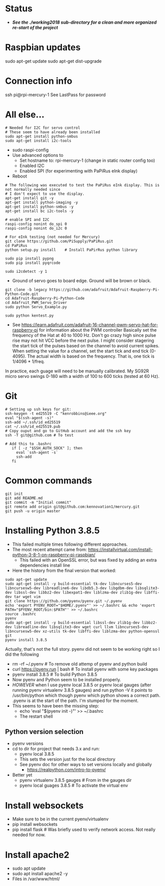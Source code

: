 # Status
- ***See the ./working2018 sub-directory for a clean and more organized re-start of the project***

# Raspbian updates
sudo apt-get update
sudo apt-get dist-upgrade

# Connection info
ssh pi@rpi-mercury-1
See LastPass for password

# All else...
```
# Needed for I2C for servo control
# These seem to have already been installed
sudo apt-get install python-smbus 
sudo apt-get install i2c-tools
```

* sudo raspi-config 
* Use advanced options to
  * Set hostname to: rpi-mercury-1 (change in static router config too)
  * Enabled I2C
  * Enabled SPI (for experimenting with PaPiRus eInk display)
* Reboot

```
# The following was executed to test the PaPiRus eInk display. This is not normally needed since
# I don't expect to use the display.
apt-get install git -y
apt-get install python-imaging -y
apt-get install python-smbus -y
apt-get install bc i2c-tools -y

# enable SPI and I2C
raspi-config nonint do_spi 0
raspi-config nonint do_i2c 0

# For eInk testing (not needed for Mercury)
git clone https://github.com/PiSupply/PaPiRus.git
cd PaPiRus
python setup.py install    # Install PaPirRus python library

sudo pip install pypng
sudo pip install pyqrcode
```

```
sudo i2cdetect -y 1
```

* Ground of servo goes to board edge. Ground will be brown or black.

```
git clone -b legacy https://github.com/adafruit/Adafruit-Raspberry-Pi-Python-Code.git
cd Adafruit-Raspberry-Pi-Python-Code
cd Adafruit_PWM_Servo_Driver
sudo python Servo_Example.py

sudo python kentest.py
```

* See https://learn.adafruit.com/adafruit-16-channel-pwm-servo-hat-for-raspberry-pi for information about the PWM controller
Basically set the frequency of the Hat at 40 to 1000 Hz. Don't go crazy high since pulse rise may not hit VCC before the next pulse.
I might consider stagering the start tick of the pulses based on the channel to avoid current spikes.
When setting the value for a channel, set the start tick and end tick (0-4095). The actual width is based on the frequency. 
That is, one tick is 1/4096 * 1/freq.

In practice, each guage will need to be manually calibrated. My SG92R micro servo swings 0-180 with a width of 100 to 600 ticks 
(tested at 60 Hz).

# Git
```
# Setting up ssh keys for git:
ssh-keygen -t ed25519 -C "kenrobbins@ieee.org"
eval "$(ssh-agent -s)"
ssh-add ~/.ssh/id_ed25519
cat ~/.ssh/id_ed25519.pub
# Copy ouput and go to GitHub account and add the ssh key
ssh -T git@github.com # To test

# Add this to .bashrc
   if [ -z "$SSH_AUTH_SOCK" ]; then
     eval `ssh-agent -s`
     ssh-add
   fi
```

# Common commands
```
git init
git add README.md 
git commit -m "Initial commit"
git remote add origin git@github.com:kennovation1/mercury.git
git push -u origin master
```

# Installing Python 3.8.5
- This failed multiple times following different approaches.
- The most recent attempt came from: https://installvirtual.com/install-python-3-8-1-on-raspberry-pi-raspbian/
  - This failed with an OpenSSL error, but was fixed by adding an extra dependencies install line
- Here the history from the final version that worked:
```
sudo apt-get update
sudo apt-get install -y build-essential tk-dev libncurses5-dev libncursesw5-dev libreadline6-dev libdb5.3-dev libgdbm-dev libsqlite3-dev libssl-dev libbz2-dev libexpat1-dev liblzma-dev zlib1g-dev libffi-dev tar wget vim
git clone https://github.com/pyenv/pyenv.git ~/.pyenv
echo 'export PYENV_ROOT="$HOME/.pyenv"' >> ~/.bashrc && echo 'export PATH="$PYENV_ROOT/bin:$PATH"' >> ~/.bashrc
source .bashrc 
pyenv
sudo apt-get install -y build-essential libssl-dev zlib1g-dev libbz2-dev libreadline-dev libsqlite3-dev wget curl llvm libncurses5-dev libncursesw5-dev xz-utils tk-dev libffi-dev liblzma-dev python-openssl git
pyenv install 3.8.5
```

Actually, that's not the full story. pyenv did not seem to be working right so I did the following
- rm -rf ~/.pyenv  # To remove old attemp of pyenv and python build
- curl https://pyenv.run | bash  # To install pyenv with some key packages
- pyenv install 3.8.5  # To build Python 3.8.5
- Now pyenv and Python seem to be installed properly.
- *HOWEVER* when I use pyenv local 3.8.5 or pyenv local gauges (after running pyenv virtualenv 3.8.5 gauges)
  and run python -V it points to /usr/bin/python which though pyenv which python shows a correct path.
  .pyenv is at the start of the path. I'm stumped for the moment.
- This seems to have been the missing step:
  - echo 'eval "$(pyenv init -)"' >> ~/.bashrc
  - The restart shell

## Python version selection
- pyenv versions
- cd to dir for project that needs 3.x and run:
  - pyenv local 3.8.5
  - This sets the version just for the local directory
  - See pyenv doc for other ways to set versions locally and globally
    - https://realpython.com/intro-to-pyenv/
- Better yet
  - pyenv virtualenv 3.8.5 gauges  # From in the gauges dir
  - pyenv local guages 3.8.5  # To activate the virtual env

# Install websockets
- Make sure to be in the current pyenv/virtualenv
- pip install websockets
- pip install flask  # Was briefly used to verify network access. Not really needed for now.

# Install apache2
- sudo apt update
- sudo apt install apache2 -y
- Files in /var/www/html/


